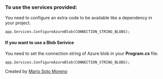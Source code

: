 ### To use the services provided:
You need to configure an extra code to be available like a dependency in your project.
```
app.Services.ConfigureAzureBlob(CONNECTION_STRING_BLOBS);
```
#### If you want to use a Blob Serivice
You need to set the connection string of Azure blob in your **Program.cs** file.
```
app.Services.ConfigureAzureBlob(CONNECTION_STRING_BLOBS);
```
Created by [Mario Soto Moreno](https://github.com/MatProgrammerSM)